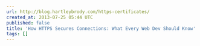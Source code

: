 ```yaml
---
url: http://blog.hartleybrody.com/https-certificates/
created_at: 2013-07-25 05:44 UTC
published: false
title: 'How HTTPS Secures Connections: What Every Web Dev Should Know'
tags: []
---
```



